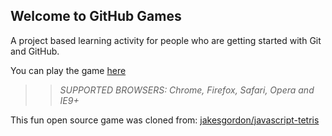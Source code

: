 ## Welcome to GitHub Games

A project based learning activity for people who are getting started with Git and GitHub.

You can play the game [here](https://sxanthony06.github.io/github-games/)

>> _*SUPPORTED BROWSERS*: Chrome, Firefox, Safari, Opera and IE9+_

This fun open source game was cloned from: [jakesgordon/javascript-tetris](https://github.com/jakesgordon/javascript-tetris)
